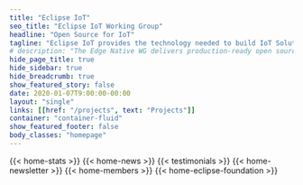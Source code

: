 ```yaml
---
title: "Eclipse IoT"
seo_title: "Eclipse IoT Working Group"
headline: "Open Source for IoT"
tagline: "Eclipse IoT provides the technology needed to build IoT Solutions."
# description: "The Edge Native WG delivers production-ready open source platforms for edge native applications."
hide_page_title: true
hide_sidebar: true
hide_breadcrumb: true
show_featured_story: false
date: 2020-01-07T9:00:00-00:00
layout: "single"
links: [[href: "/projects", text: "Projects"]]
container: "container-fluid"
show_featured_footer: false
body_classes: "homepage"
---
```

{{< home-stats >}}
{{< home-news >}}
{{< testimonials >}}
{{< home-newsletter >}}
{{< home-members >}}
{{< home-eclipse-foundation >}}